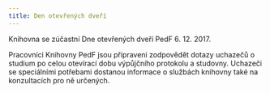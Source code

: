 ```yaml
---
title: Den otevřených dveří
---
```

Knihovna se zúčastní Dne otevřených dveří PedF 6. 12. 2017.

Pracovníci Knihovny PedF jsou připraveni zodpovědět dotazy uchazečů o studium
po celou otevírací dobu výpůjčního protokolu a studovny. Uchazeči se
speciálními potřebami dostanou informace o službách knihovny také na
konzultacích pro ně určených.

